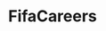 ---
title: FifaCareers
crosslinks:
- FIFA
- FIFA_YSL
- raerth
- safc
- poland
- LigaMX
- pcmasterrace
- LiverpoolFC
- fifa17
- answers
- WEPES
- metric_units
- 2007scape
- BrasilOnReddit
- Juve
- schalke04
---